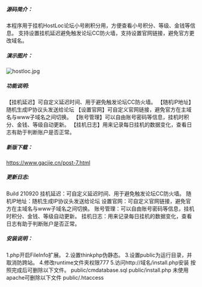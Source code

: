 #####  源码简介：
 本程序用于挂机HostLoc论坛小号刷积分用，方便查看小号积分、等级、金钱等信息。
 支持设置挂机延迟避免触发论坛CC防火墙，支持设置官网链接，避免官方更改域名。
#####  演示图片：
 ![hostloc.jpg](https://z3.ax1x.com/2021/09/21/4Jrw0s.jpg)
##### 功能说明:
   【挂机延迟】可自定义延迟时间、用于避免触发论坛CC防火墙。
   【随机IP地址】随机生成IP协议头发送给论坛
   【设置官网】可自定义官网链接，避免官方在主域名与www子域名之间切换。
   【账号管理】可以自由账号密码等信息，挂机时积分、金钱、等级自动更新。
   【挂机日志】用来记录每日挂机的数据变化，查看日志有助于判断账户是否正常。
##### 新版下载：
 https://www.gacjie.cn/post-7.html
##### 更新日志:
  Build 210920
  挂机延迟：可自定义延迟时间、用于避免触发论坛CC防火墙。
  随机IP地址：随机生成IP协议头发送给论坛
  设置官网：可自定义官网链接，避免官方在主域名与www子域名之间切换。
  账号管理：可以自由账号密码等信息，挂机时积分、金钱、等级自动更新。
  挂机日志：用来记录每日挂机的数据变化，查看日志有助于判断账户是否正常。
##### 安装说明：
 1.php开启FileInfo扩展。
 2.设置thinkphp伪静态。
 3.设置public为运行目录，并取消防跨站。
 4.修改runtime文件夹权限777
 5.访问http://域名/install.php安装
 按照完成后可删除以下文件。
 public/cmdatabase.sql
 public/install.php
 未使用apache可删除以下文件
 public/.htaccess
